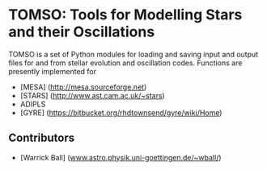 # TOMSO: Tools for Modelling Stars and their Oscillations

TOMSO is a set of Python modules for loading and saving input and output files for and from stellar evolution and oscillation codes. Functions are presently implemented for

* [MESA] (http://mesa.sourceforge.net)
* [STARS] (http://www.ast.cam.ac.uk/~stars)
* ADIPLS
* [GYRE] (https://bitbucket.org/rhdtownsend/gyre/wiki/Home)

## Contributors
* [Warrick Ball] (www.astro.physik.uni-goettingen.de/~wball/)
